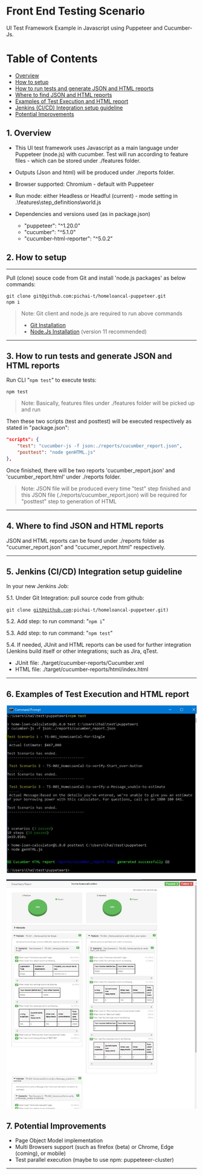 
# **Front End Testing Scenario**
UI Test Framework Example in Javascript using Puppeteer and Cucumber-Js.

# Table of Contents

* [Overview](#overview)
* [How to setup](#howtosetup)
* [How to run tests and generate JSON and HTML reports](#howtoruntests)
* [Where to find JSON and HTML reports](#htmlreport)
* [Examples of Test Execution and HTML report](#outputexamples)
* [Jenkins (CI/CD) Integration setup guideline](#jenkins)
* [Potential Improvements](#potentialimprovements)

<a name="overview"></a>
## 1. Overview 

* This UI test framework uses Javascript as a main language under Puppeteer (node.js) with cucumber. Test will run according to feature files - which can be stored under ./features folder. 

* Outputs (Json and html) will be produced under ./reports folder.

* Browser supported: Chromium - default with Puppeteer

* Run mode: either Headless or Headful (current) - mode setting in .\features\step_definitions\world.js 

* Dependencies and versions used (as in package.json)
    *  "puppeteer": "^1.20.0"
    * "cucumber": "^5.1.0"
    * "cucumber-html-reporter": "^5.0.2"

<a name="howtosetup"></a>
## 2. How to setup
___

Pull (clone) souce code from Git and install 'node.js packages' as below commands: 

```batch
git clone git@github.com:pichai-t/homeloancal-puppeteer.git
npm i
```

> Note: Git client and node.js are required to run above commands
> * [Git Installation](https://www.atlassian.com/git/tutorials/install-git)
> * [Node.Js Installation](https://nodejs.org/en/download/)  (version 11 recommended)
--- 

<a name="howtoruntests"></a>

## 3. How to run tests and generate JSON and HTML reports

Run CLI "<code>npm test</code>" to execute tests: 
```node
npm test
```
> Note: Basically, features files under ./features folder will be picked up and run

Then these two scripts (test and posttest) will be executed respectively as stated in "package.json":
```json
"scripts": {
    "test": "cucumber-js -f json:./reports/cucumber_report.json",
    "posttest": "node genHTML.js"
},    
```

Once finished, there will be two reports 'cucumber_report.json' and 'cucumber_report.html' under ./reports folder.   

> Note: JSON file will be produced every time "test" step finished and this JSON file (./reports/cucumber_report.json) will be required for "posttest" step to generation of HTML
---

<a name="htmlreport"></a>
## 4. Where to find JSON and HTML reports

JSON and HTML reports can be found under ./reports folder as "cucumer_report.json" and "cucumer_report.html" respectively.


---
<a name="jenkins"></a>
## 5. Jenkins (CI/CD) Integration setup guideline
In your new Jenkins Job:

5.1. Under Git Integration: pull source code from github:

<code>git clone git@github.com:pichai-t/homeloancal-puppeteer.git) </code>

5.2. Add step: to run command: "<code>npm i</code>"

5.3. Add step: to run command: "<code>npm test</code>"

5.4. If needed, JUnit and HTML reports can be used for further integration (Jenkins build itself or other integrations; such as Jira, qTest.

* JUnit file: ./target/cucumber-reports/Cucumber.xml 
* HTML file: ./target/cucumber-reports/html/index.html

---
<a name="outputexamples"></a>
## 6. Examples of Test Execution and HTML report

![Image](./screenshots/npmtest.JPG)

![Image](./screenshots/report.html.JPG)

<a name="potentialimprovements"></a>
## 7. Potential Improvements

* Page Object Model implementation
* Multi Browsers support (such as firefox (beta) or Chrome, Edge (coming), or mobile)
* Test parallel execution (maybe to use npm: puppeteeer-cluster)

--- 

